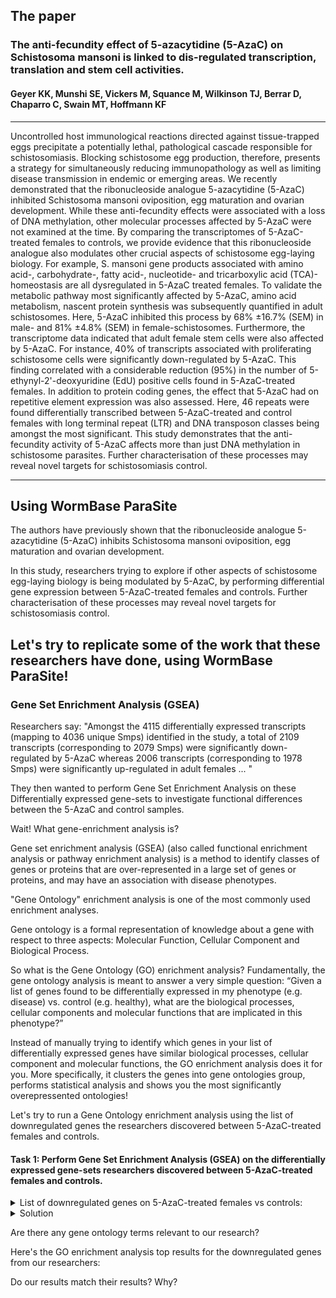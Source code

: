 ## The paper
### The anti-fecundity effect of 5-azacytidine (5-AzaC) on Schistosoma mansoni is linked to dis-regulated transcription, translation and stem cell activities.
#### Geyer KK, Munshi SE, Vickers M, Squance M, Wilkinson TJ, Berrar D, Chaparro C, Swain MT, Hoffmann KF
---
Uncontrolled host immunological reactions directed against tissue-trapped eggs precipitate a potentially lethal, pathological cascade responsible for schistosomiasis. Blocking schistosome egg production, therefore, presents a strategy for simultaneously reducing immunopathology as well as limiting disease transmission in endemic or emerging areas. We recently demonstrated that the ribonucleoside analogue 5-azacytidine (5-AzaC) inhibited Schistosoma mansoni oviposition, egg maturation and ovarian development. While these anti-fecundity effects were associated with a loss of DNA methylation, other molecular processes affected by 5-AzaC were not examined at the time. By comparing the transcriptomes of 5-AzaC-treated females to controls, we provide evidence that this ribonucleoside analogue also modulates other crucial aspects of schistosome egg-laying biology. For example, S. mansoni gene products associated with amino acid-, carbohydrate-, fatty acid-, nucleotide- and tricarboxylic acid (TCA)- homeostasis are all dysregulated in 5-AzaC treated females. To validate the metabolic pathway most significantly affected by 5-AzaC, amino acid metabolism, nascent protein synthesis was subsequently quantified in adult schistosomes. Here, 5-AzaC inhibited this process by 68% ±16.7% (SEM) in male- and 81% ±4.8% (SEM) in female-schistosomes. Furthermore, the transcriptome data indicated that adult female stem cells were also affected by 5-AzaC. For instance, 40% of transcripts associated with proliferating schistosome cells were significantly down-regulated by 5-AzaC. This finding correlated with a considerable reduction (95%) in the number of 5-ethynyl-2'-deoxyuridine (EdU) positive cells found in 5-AzaC-treated females. In addition to protein coding genes, the effect that 5-AzaC had on repetitive element expression was also assessed. Here, 46 repeats were found differentially transcribed between 5-AzaC-treated and control females with long terminal repeat (LTR) and DNA transposon classes being amongst the most significant. This study demonstrates that the anti-fecundity activity of 5-AzaC affects more than just DNA methylation in schistosome parasites. Further characterisation of these processes may reveal novel targets for schistosomiasis control.

---

## Using WormBase ParaSite

The authors have previously shown that the ribonucleoside analogue 5-azacytidine (5-AzaC) inhibits Schistosoma mansoni oviposition, egg maturation and ovarian development.

In this study, researchers trying to explore if other aspects of schistosome egg-laying biology is being modulated by 5-AzaC, by performing differential gene expression between 5-AzaC-treated females and controls. Further characterisation of these processes may reveal novel targets for schistosomiasis control.

Let's try to replicate some of the work that these researchers have done, using WormBase ParaSite!
---

### Gene Set Enrichment Analysis (GSEA)

Researchers say: "Amongst the 4115 differentially expressed transcripts (mapping to 4036 unique Smps) identified in the study, a total of 2109 transcripts (corresponding to 2079 Smps) were significantly down-regulated by 5-AzaC whereas 2006 transcripts (corresponding to 1978 Smps) were significantly up-regulated in adult females ... "

They then wanted to perform Gene Set Enrichment Analysis on these Differentially expressed gene-sets to investigate functional differences between the 5-AzaC and control samples.

Wait! What gene-enrichment analysis is?

Gene set enrichment analysis (GSEA) (also called functional enrichment analysis or pathway enrichment analysis) is a method to identify classes of genes or proteins that are over-represented in a large set of genes or proteins, and may have an association with disease phenotypes.

"Gene Ontology" enrichment analysis is one of the most commonly used enrichment analyses.

Gene ontology is a formal representation of knowledge about a gene with respect to three aspects:
Molecular Function, Cellular Component and Biological Process.

So what is the Gene Ontology (GO) enrichment analysis? Fundamentally, the gene ontology analysis is meant to answer a very simple question: “Given a list of genes found to be differentially expressed in my phenotype (e.g. disease) vs. control (e.g. healthy), what are the biological processes, cellular components and molecular functions that are implicated in this phenotype?”

Instead of manually trying to identify which genes in your list of differentially expressed genes have similar biological processes, cellular component and molecular functions, the GO enrichment analysis does it for you. More specifically, it clusters the genes into gene ontologies group, performs statistical analysis and shows you the most significantly overepressented ontologies!

Let's try to run a Gene Ontology enrichment analysis using the list of downregulated genes the researchers discovered between 5-AzaC-treated females and controls.

#### Task 1: Perform Gene Set Enrichment Analysis (GSEA) on the differentially expressed gene-sets researchers discovered between 5-AzaC-treated females and controls.

<details closed>
<summary>List of downregulated genes on 5-AzaC-treated females vs controls:</summary>
Smp_131770<br>
Smp_042150<br>
Smp_180620<br>
Smp_086530<br>
Smp_075800<br>
Smp_179170<br>
Smp_142800<br>
Smp_139240<br>
Smp_070240<br>
Smp_202610<br>
Smp_095520<br>
Smp_067060<br>
Smp_074450<br>
Smp_054300<br>
Smp_149170<br>
Smp_123880<br>
Smp_123540<br>
Smp_105410<br>
Smp_139160<br>
Smp_197370<br>
Smp_201060<br>
Smp_043270<br>
Smp_043250<br>
Smp_137700<br>
Smp_194910<br>
Smp_103610<br>
Smp_123830<br>
Smp_194980<br>
Smp_085180<br>
Smp_035290<br>
Smp_128940<br>
Smp_195180<br>
Smp_200800<br>
Smp_141500<br>
Smp_196840<br>
Smp_195190<br>
Smp_123270<br>
Smp_169200<br>
Smp_158750<br>
Smp_119050<br>
Smp_152580<br>
Smp_170630<br>
Smp_130250<br>
Smp_211020<br>
Smp_010550<br>
Smp_016490<br>
Smp_137720<br>
Smp_155570<br>
Smp_143270<br>
Smp_024180<br>
Smp_042720<br>
Smp_137150<br>
Smp_151220<br>
Smp_132480<br>
Smp_164550<br>
Smp_203440<br>
Smp_040680<br>
Smp_166020<br>
Smp_134620<br>
Smp_154180<br>
Smp_152630<br>
Smp_134130<br>
Smp_146760<br>
Smp_043390<br>
Smp_144910<br>
Smp_136620<br>
Smp_028870<br>
Smp_126420<br>
Smp_194280<br>
Smp_136730<br>
Smp_194050<br>
Smp_161930<br>
Smp_201600<br>
Smp_194860<br>
Smp_117560<br>
Smp_194830<br>
Smp_004710<br>
Smp_176930<br>
Smp_161220<br>
Smp_085010<br>
Smp_059530<br>
Smp_166530<br>
Smp_056460<br>
Smp_002600<br>
Smp_124750<br>
Smp_077610<br>
Smp_203190<br>
Smp_074460<br>
Smp_085840<br>
Smp_127240<br>
Smp_197400<br>
Smp_139970<br>
Smp_011680<br>
Smp_031190<br>
Smp_124050<br>
Smp_135070<br>
Smp_042120<br>
Smp_204390<br>
Smp_171190<br>
Smp_175820<br>
Smp_174810<br>
Smp_165480<br>
Smp_051400<br>
Smp_174510<br>
Smp_024180<br>
Smp_154970<br>
Smp_055780<br>
Smp_001100<br>
Smp_128460<br>
Smp_138360<br>
Smp_202260<br>
Smp_128860<br>
Smp_177100<br>
Smp_126120<br>
Smp_019350<br>
Smp_008610<br>
Smp_156230<br>
Smp_188580<br>
Smp_076400<br>
Smp_146050<br>
Smp_204260<br>
Smp_105450<br>
Smp_070100<br>
Smp_152990<br>
Smp_154670<br>
Smp_123780<br>
Smp_164590<br>
Smp_081920<br>
Smp_022450<br>
Smp_016600<br>
Smp_172520<br>
Smp_163170<br>
Smp_205270<br>
Smp_194970<br>
Smp_054160<br>
Smp_201700<br>
Smp_160830<br>
Smp_014570<br>
Smp_043650<br>
Smp_204050<br>
Smp_172180<br>
Smp_052230<br>
Smp_205300<br>
Smp_122870<br>
Smp_192780<br>
Smp_167830<br>
Smp_161240<br>
Smp_104270<br>
Smp_159920<br>
Smp_212780<br>
Smp_004420<br>
Smp_174530<br>
Smp_203030<br>
Smp_160880<br>
Smp_125250<br>
Smp_181070<br>
Smp_043290<br>
Smp_176120<br>
Smp_161920<br>
Smp_126540<br>
Smp_155580<br>
Smp_204040<br>
Smp_187140<br>
Smp_121660<br>
Smp_023290<br>
Smp_025380<br>
Smp_153070<br>
Smp_163630<br>
Smp_142490<br>
Smp_013950<br>
Smp_134210<br>
Smp_155080<br>
Smp_068180<br>
Smp_011990<br>
Smp_175390<br>
Smp_142980<br>
Smp_154190<br>
Smp_136760<br>
Smp_137140<br>
Smp_131830<br>
Smp_146480<br>
Smp_089730<br>
Smp_187070<br>
Smp_123010<br>
Smp_097490<br>
Smp_153550<br>
Smp_202970<br>
Smp_015100<br>
Smp_170280<br>
Smp_012380<br>
Smp_204050<br>
Smp_096480<br>
Smp_130100<br>
Smp_194090<br>
Smp_153930<br>
Smp_127170<br>
Smp_123790<br>
Smp_162500<br>
Smp_086470<br>
Smp_200240<br>
Smp_106010<br>
Smp_094500<br>
Smp_141680<br>
Smp_013040<br>
Smp_140610<br>
Smp_198900<br>
Smp_204880<br>
Smp_105370<br>
Smp_005720<br>
Smp_203160<br>
Smp_146430<br>
Smp_099770<br>
Smp_124370<br>
Smp_131840<br>
Smp_151210<br>
Smp_169260<br>
Smp_028840<br>
Smp_053900<br>
Smp_123080<br>
Smp_167910<br>
Smp_200110<br>
Smp_129480<br>
Smp_153360<br>
Smp_202130<br>
Smp_074430<br>
Smp_036470<br>
Smp_105420<br>
Smp_212710<br>
Smp_194300<br>
Smp_127370<br>
Smp_123820<br>
Smp_129090<br>
Smp_078690<br>
Smp_147680<br>
Smp_126220<br>
Smp_125200<br>
Smp_147670<br>
Smp_028490<br>
Smp_146180<br>
Smp_062560<br>
Smp_052880<br>
Smp_035040<br>
Smp_129230<br>
Smp_145020<br>
Smp_172590<br>
Smp_176020<br>
Smp_005960<br>
Smp_142970<br>
Smp_203130<br>
Smp_212450<br>
Smp_075390<br>
Smp_154600<br>
Smp_083800<br>
Smp_026230<br>
Smp_156960<br>
Smp_132740<br>
Smp_121930<br>
Smp_163710<br>
Smp_141030<br>
Smp_132670<br>
Smp_019310<br>
Smp_158240<br>
Smp_118560<br>
Smp_214180<br>
Smp_011830<br>
Smp_063680<br>
Smp_009760<br>
Smp_071610<br>
Smp_135390<br>
Smp_134980<br>
Smp_047460<br>
Smp_086480<br>
Smp_122630<br>
Smp_127880<br>
Smp_046800<br>
Smp_040510<br>
Smp_050390<br>
Smp_127200<br>
Smp_031300<br>
Smp_126120<br>
Smp_169220<br>
Smp_143800<br>
Smp_055260<br>
Smp_000820<br>
Smp_156930<br>
Smp_180650<br>
Smp_164320<br>
Smp_156770<br>
Smp_081430<br>
Smp_200450<br>
Smp_137750<br>
Smp_124020<br>
Smp_208030<br>
Smp_131890<br>
Smp_168730<br>
Smp_024650<br>
Smp_154410<br>
Smp_097740<br>
Smp_198890<br>
Smp_006730<br>
Smp_077720<br>
Smp_068280<br>
Smp_203580<br>
Smp_124000<br>
Smp_167270<br>
Smp_196920<br>
Smp_068500<br>
Smp_084270<br>
Smp_152910<br>
Smp_028670<br>
Smp_057860<br>
Smp_149560<br>
Smp_141610<br>
Smp_152590<br>
Smp_146460<br>
Smp_171780<br>
Smp_157690<br>
Smp_142160<br>
Smp_154360<br>
Smp_166610<br>
Smp_116760<br>
Smp_163160<br>
Smp_156590<br>
Smp_000170<br>
Smp_125020<br>
Smp_121950<br>
Smp_057410<br>
Smp_169890<br>
Smp_024810<br>
Smp_168980<br>
Smp_050220<br>
Smp_152410<br>
Smp_030260<br>
Smp_050520<br>
Smp_000500<br>
Smp_077880<br>
Smp_182780<br>
Smp_162480<br>
Smp_018250<br>
Smp_151590<br>
Smp_168990<br>
Smp_002150<br>
Smp_121920<br>
Smp_156790<br>
Smp_197750<br>
Smp_068840<br>
Smp_152490<br>
Smp_020070<br>
Smp_134040<br>
Smp_012000<br>
Smp_200410<br>
Smp_200190<br>
Smp_102400<br>
Smp_163550<br>
Smp_164170<br>
Smp_082370<br>
Smp_149550<br>
Smp_011180<br>
Smp_198400<br>
Smp_012930<br>
Smp_143300<br>
Smp_085540<br>
Smp_105020<br>
Smp_072250<br>
Smp_145110<br>
Smp_038960<br>
Smp_135290<br>
Smp_131370<br>
Smp_161210<br>
Smp_041540<br>
Smp_096420<br>
Smp_146750<br>
Smp_146720<br>
Smp_147060<br>
Smp_083940<br>
Smp_134550<br>
Smp_038950<br>
Smp_194960<br>
Smp_098710<br>
Smp_143810<br>
Smp_019030<br>
Smp_089220<br>
Smp_211270<br>
Smp_213900<br>
Smp_005740<br>
Smp_153100<br>
Smp_201250<br>
Smp_083770<br>
Smp_022400<br>
Smp_196830<br>
Smp_187010<br>
Smp_129490<br>
Smp_129900<br>
Smp_044060<br>
Smp_105220<br>
Smp_162740<br>
Smp_025860<br>
Smp_153700<br>
Smp_200460<br>
Smp_003440<br>
Smp_056560<br>
Smp_062070<br>
Smp_140140<br>
Smp_141910<br>
Smp_133580<br>
Smp_013040<br>
Smp_174700<br>
Smp_083580<br>
Smp_169930<br>
Smp_101970<br>
Smp_058470<br>
Smp_149400<br>
Smp_211310<br>
Smp_148040<br>
Smp_176710<br>
Smp_154390<br>
Smp_194710<br>
Smp_200060<br>
Smp_123780<br>
Smp_149860<br>
Smp_128370<br>
Smp_077860<br>
Smp_132390<br>
Smp_073270<br>
Smp_170150<br>
Smp_175980<br>
Smp_187410<br>
Smp_161340<br>
Smp_194720<br>
Smp_152050<br>
Smp_149590<br>
Smp_003230<br>
Smp_043420<br>
Smp_035260<br>
Smp_000260<br>
Smp_203800<br>
Smp_204920<br>
Smp_131470<br>
Smp_205410<br>
Smp_032970<br>
Smp_036010<br>
Smp_180600<br>
Smp_204150<br>
Smp_144860<br>
Smp_193610<br>
Smp_144310<br>
Smp_152150<br>
Smp_044010<br>
Smp_203380<br>
Smp_148080<br>
Smp_179320<br>
Smp_167340<br>
Smp_170550<br>
Smp_153480<br>
Smp_172500<br>
Smp_073280<br>
Smp_084010<br>
Smp_074710<br>
Smp_007960<br>
Smp_080360<br>
Smp_164400<br>
Smp_151850<br>
Smp_035270<br>
Smp_123730<br>
Smp_140170<br>
Smp_163380<br>
Smp_139620<br>
Smp_153110<br>
Smp_167610<br>
Smp_044750<br>
Smp_157380<br>
Smp_111980<br>
Smp_198930<br>
Smp_132710<br>
Smp_068530<br>
Smp_200310<br>
Smp_138260<br>
Smp_139700<br>
Smp_078720<br>
Smp_045200<br>
Smp_206140<br>
Smp_173290<br>
Smp_181530<br>
Smp_198050<br>
Smp_089320<br>
Smp_174920<br>
Smp_185360<br>
Smp_162830<br>
Smp_154730<br>
Smp_180240<br>
Smp_199290<br>
Smp_042550<br>
Smp_202450<br>
Smp_136550<br>
Smp_131050<br>
Smp_128110<br>
Smp_195060<br>
Smp_133600<br>
Smp_059170<br>
Smp_018690<br>
Smp_007690<br>
Smp_086330<br>
Smp_076370<br>
Smp_092020<br>
Smp_192110<br>
Smp_132840<br>
Smp_019210<br>
Smp_124240<br>
Smp_108640<br>
Smp_170430<br>
Smp_070380<br>
Smp_187190<br>
Smp_072330<br>
Smp_124290<br>
Smp_164630<br>
Smp_043030<br>
Smp_017610<br>
Smp_154760<br>
Smp_074150<br>
Smp_125220<br>
Smp_153600<br>
Smp_075500<br>
Smp_136830<br>
Smp_150220<br>
Smp_133210<br>
Smp_155540<br>
Smp_201030<br>
Smp_023570<br>
Smp_130950<br>
Smp_205860<br>
Smp_019610<br>
Smp_005350<br>
Smp_074900<br>
Smp_086190<br>
Smp_104970<br>
Smp_000190<br>
Smp_015020<br>
Smp_091820<br>
Smp_163700<br>
Smp_158110<br>
Smp_062760<br>
Smp_055740<br>
Smp_009780<br>
Smp_152680<br>
Smp_205600<br>
Smp_123860<br>
Smp_136110<br>
Smp_162320<br>
Smp_201230<br>
Smp_124210<br>
Smp_073340<br>
Smp_000320<br>
Smp_038970<br>
Smp_049850<br>
Smp_162110<br>
Smp_077850<br>
Smp_181160<br>
Smp_102210<br>
Smp_204360<br>
Smp_021190<br>
Smp_205340<br>
Smp_145130<br>
Smp_147320<br>
Smp_166350<br>
Smp_074430<br>
Smp_139770<br>
Smp_090080<br>
Smp_198060<br>
Smp_128580<br>
Smp_158520<br>
Smp_155840<br>
Smp_169150<br>
Smp_124210<br>
Smp_098550<br>
Smp_172980<br>
Smp_020840<br>
Smp_170380<br>
Smp_151500<br>
Smp_144790<br>
Smp_155410<br>
Smp_136710<br>
Smp_005880<br>
Smp_135820<br>
Smp_136020<br>
Smp_057210<br>
Smp_174630<br>
Smp_038030<br>
Smp_173630<br>
Smp_111340<br>
Smp_159490<br>
Smp_175020<br>
Smp_206200<br>
Smp_134390<br>
Smp_079240<br>
Smp_131600<br>
Smp_158150<br>
Smp_201840<br>
Smp_065610<br>
Smp_143680<br>
Smp_057950<br>
Smp_140460<br>
Smp_155050<br>
Smp_154680<br>
Smp_089200<br>
Smp_206290<br>
Smp_194490<br>
Smp_123200<br>
Smp_143830<br>
Smp_024290<br>
Smp_160300<br>
Smp_165750<br>
Smp_168140<br>
Smp_017730<br>
Smp_201210<br>
Smp_043260<br>
Smp_150060<br>
Smp_197860<br>
Smp_082580<br>
Smp_020340<br>
Smp_123110<br>
Smp_198560<br>
Smp_091770<br>
Smp_164380<br>
Smp_063330<br>
Smp_075350<br>
Smp_019420<br>
Smp_025830<br>
Smp_205690<br>
Smp_093580<br>
Smp_020540<br>
Smp_205720<br>
Smp_138470<br>
Smp_152150<br>
Smp_114660<br>
Smp_150350<br>
Smp_144260<br>
Smp_035250<br>
Smp_210440<br>
Smp_165940<br>
Smp_056970<br>
Smp_008320<br>
Smp_083240<br>
Smp_151120<br>
Smp_136480<br>
Smp_056290<br>
Smp_026810<br>
Smp_201030<br>
Smp_137940<br>
Smp_165260<br>
Smp_128060<br>
Smp_017420<br>
Smp_149170<br>
Smp_124740<br>
Smp_179600<br>
Smp_068510<br>
Smp_204800<br>
Smp_071050<br>
Smp_137550<br>
Smp_212790<br>
Smp_140130<br>
Smp_144510<br>
Smp_180810<br>
Smp_022070<br>
Smp_072500<br>
Smp_172530<br>
Smp_070020<br>
Smp_139290<br>
Smp_157670<br>
Smp_169460<br>
Smp_154140<br>
Smp_095360<br>
Smp_213910<br>
Smp_135040<br>
Smp_137610<br>
Smp_145540<br>
Smp_056700<br>
Smp_000755<br>
Smp_145210<br>
Smp_153990<br>
Smp_003280<br>
Smp_066820<br>
Smp_083430<br>
Smp_006860<br>
Smp_018880<br>
Smp_087760<br>
Smp_068700<br>
Smp_194610<br>
Smp_088920<br>
Smp_170820<br>
Smp_131980<br>
Smp_157760<br>
Smp_058380<br>
Smp_199540<br>
Smp_125210<br>
Smp_051290<br>
Smp_064460<br>
Smp_121070<br>
Smp_039130<br>
Smp_194780<br>
Smp_161630<br>
Smp_054170<br>
Smp_045220<br>
Smp_035210<br>
Smp_210100<br>
Smp_214210<br>
Smp_093780<br>
Smp_166860<br>
Smp_205770<br>
Smp_000660<br>
Smp_033620<br>
Smp_159600<br>
Smp_070540<br>
Smp_085290<br>
Smp_032640<br>
Smp_012440<br>
Smp_002840<br>
Smp_146600<br>
Smp_042140<br>
Smp_096790<br>
Smp_030370<br>
Smp_171820<br>
Smp_024870<br>
Smp_134180<br>
Smp_155890<br>
Smp_147890<br>
Smp_156910<br>
Smp_007000<br>
Smp_137450<br>
Smp_132630<br>
Smp_065210<br>
Smp_146250<br>
Smp_166490<br>
Smp_102430<br>
Smp_016780<br>
Smp_079800<br>
Smp_049270<br>
Smp_013930<br>
Smp_129380<br>
Smp_122630<br>
Smp_141450<br>
Smp_122860<br>
Smp_017880<br>
Smp_018670<br>
Smp_020770<br>
Smp_128760<br>
Smp_156150<br>
Smp_043220<br>
Smp_169000<br>
Smp_170020<br>
Smp_025370<br>
Smp_049520<br>
Smp_024110<br>
Smp_142050<br>
Smp_042020<br>
Smp_096290<br>
Smp_031770<br>
Smp_004690<br>
Smp_151960<br>
Smp_015670<br>
Smp_083730<br>
Smp_073400<br>
Smp_006040<br>
Smp_131470<br>
Smp_204010<br>
Smp_132080<br>
Smp_031530<br>
Smp_155610<br>
Smp_075430<br>
Smp_032520<br>
Smp_204780<br>
Smp_146970<br>
Smp_199160<br>
Smp_125130<br>
Smp_078230<br>
Smp_154000<br>
Smp_141420<br>
Smp_048420<br>
Smp_058080<br>
Smp_214190<br>
Smp_041550<br>
Smp_011560<br>
Smp_166910<br>
Smp_136920<br>
Smp_204300<br>
Smp_093620<br>
Smp_089000<br>
Smp_029670<br>
Smp_018870<br>
Smp_155900<br>
Smp_129220<br>
Smp_009230<br>
Smp_074000<br>
Smp_148470<br>
Smp_214060<br>
Smp_008360<br>
Smp_090220<br>
Smp_123720<br>
Smp_145910<br>
Smp_055630<br>
Smp_204070<br>
Smp_094950<br>
Smp_127280<br>
Smp_053760<br>
Smp_010820<br>
Smp_063520<br>
Smp_125800<br>
Smp_131080<br>
Smp_047400<br>
Smp_124520<br>
Smp_131460<br>
Smp_167460<br>
Smp_193010<br>
Smp_031430<br>
Smp_023010<br>
Smp_086860<br>
Smp_082420<br>
Smp_042160<br>
Smp_205630<br>
Smp_146730<br>
Smp_013440<br>
Smp_200150<br>
Smp_167160<br>
Smp_007760<br>
Smp_176260<br>
Smp_047100<br>
Smp_156820<br>
Smp_140850<br>
Smp_138150<br>
Smp_176050<br>
Smp_125350<br>
Smp_142900<br>
Smp_143770<br>
Smp_023840<br>
Smp_149390<br>
Smp_077980<br>
Smp_163720<br>
Smp_204400<br>
Smp_017860<br>
Smp_094710<br>
Smp_146010<br>
Smp_088090<br>
Smp_062420<br>
Smp_172960<br>
Smp_152940<br>
Smp_122500<br>
Smp_131410<br>
Smp_131490<br>
Smp_151780<br>
Smp_131690<br>
Smp_090520<br>
Smp_119170<br>
Smp_117920<br>
Smp_147510<br>
Smp_167490<br>
Smp_080730<br>
Smp_070030<br>
Smp_016240<br>
Smp_120700<br>
Smp_001280<br>
Smp_197830<br>
Smp_021920<br>
Smp_161790<br>
Smp_173610<br>
Smp_172250<br>
Smp_185420<br>
Smp_091750<br>
Smp_197020<br>
Smp_000850<br>
Smp_179710<br>
Smp_098850<br>
Smp_179810<br>
Smp_129350<br>
Smp_033370<br>
Smp_194770<br>
Smp_133840<br>
Smp_015980<br>
Smp_147470<br>
Smp_042340<br>
Smp_019820<br>
Smp_213440<br>
Smp_053300<br>
Smp_034410<br>
Smp_139400<br>
Smp_128220<br>
Smp_148390<br>
Smp_052470<br>
Smp_153390<br>
Smp_098610<br>
Smp_074560<br>
Smp_138080<br>
Smp_045300<br>
Smp_045550<br>
Smp_006840<br>
Smp_117170<br>
Smp_151230<br>
Smp_085110<br>
Smp_030000<br>
Smp_209040<br>
Smp_187770<br>
Smp_077920<br>
Smp_210500<br>
Smp_136310<br>
Smp_107700<br>
Smp_204050<br>
Smp_054010<br>
Smp_048030<br>
Smp_036950<br>
Smp_152020<br>
Smp_130070<br>
Smp_022890<br>
Smp_147050<br>
Smp_001000<br>
Smp_146840<br>
Smp_205760<br>
Smp_154080<br>
Smp_184370<br>
Smp_143340<br>
Smp_124040<br>
Smp_048240<br>
Smp_005500<br>
Smp_046280<br>
Smp_089570<br>
Smp_144050<br>
Smp_128480<br>
Smp_089670<br>
Smp_015730<br>
Smp_203830<br>
Smp_143710<br>
Smp_079770<br>
Smp_123290<br>
Smp_095010<br>
Smp_160360<br>
Smp_199210<br>
Smp_063930<br>
Smp_131220<br>
Smp_090790<br>
Smp_124070<br>
Smp_149320<br>
Smp_072080<br>
Smp_164480<br>
Smp_088950<br>
Smp_144770<br>
Smp_052990<br>
Smp_190390<br>
Smp_106390<br>
Smp_160740<br>
Smp_149780<br>
Smp_144590<br>
Smp_046630<br>
Smp_027430<br>
Smp_089270<br>
Smp_047020<br>
Smp_134140<br>
Smp_127670<br>
Smp_167730<br>
Smp_166690<br>
Smp_156540<br>
Smp_112930<br>
Smp_004080<br>
Smp_201150<br>
Smp_096760<br>
Smp_078590<br>
Smp_060660<br>
Smp_156320<br>
Smp_167310<br>
Smp_155320<br>
Smp_159400<br>
Smp_164950<br>
Smp_144110<br>
Smp_193350<br>
Smp_201730<br>
Smp_007450<br>
Smp_201130<br>
Smp_046810<br>
Smp_087550<br>
Smp_180320<br>
Smp_108390<br>
Smp_143730<br>
Smp_124020<br>
Smp_213580<br>
Smp_160550<br>
Smp_180280<br>
Smp_043150<br>
Smp_200510<br>
Smp_092460<br>
Smp_143460<br>
Smp_169420<br>
Smp_011270<br>
Smp_181700<br>
Smp_004190<br>
Smp_211180<br>
Smp_146280<br>
Smp_059980<br>
Smp_110040<br>
Smp_165440<br>
Smp_032490<br>
Smp_085410<br>
Smp_072660<br>
Smp_046290<br>
Smp_040190<br>
Smp_179460<br>
Smp_159090<br>
Smp_033040<br>
Smp_202690<br>
Smp_129270<br>
Smp_075360<br>
Smp_032500<br>
Smp_155930<br>
Smp_174540<br>
Smp_144130<br>
Smp_150880<br>
Smp_126290<br>
Smp_153960<br>
Smp_146260<br>
Smp_132070<br>
Smp_043120<br>
Smp_121190<br>
Smp_012560<br>
Smp_164140<br>
Smp_148100<br>
Smp_069130<br>
Smp_091460<br>
Smp_145720<br>
Smp_009600<br>
Smp_077180<br>
Smp_079230<br>
Smp_163240<br>
Smp_200090<br>
Smp_039620<br>
Smp_176410<br>
Smp_170340<br>
Smp_155120<br>
Smp_069400<br>
Smp_145460<br>
Smp_096390<br>
Smp_180200<br>
Smp_072340<br>
Smp_054840<br>
Smp_152090<br>
Smp_004820<br>
Smp_203780<br>
Smp_154560<br>
Smp_102190<br>
Smp_147500<br>
Smp_139030<br>
Smp_047620<br>
Smp_162510<br>
Smp_189290<br>
Smp_130580<br>
Smp_145490<br>
Smp_002930<br>
Smp_046600<br>
Smp_044580<br>
Smp_157070<br>
Smp_180950<br>
Smp_137710<br>
Smp_159760<br>
Smp_041970<br>
Smp_088270<br>
Smp_124390<br>
Smp_148810<br>
Smp_175070<br>
Smp_145140<br>
Smp_006720<br>
Smp_079560<br>
Smp_083220<br>
Smp_045010<br>
Smp_137190<br>
Smp_129390<br>
Smp_158510<br>
Smp_145920<br>
Smp_059250<br>
Smp_075400<br>
Smp_149120<br>
Smp_165800<br>
Smp_019060<br>
Smp_170560<br>
Smp_059570<br>
Smp_134490<br>
Smp_003610<br>
Smp_192570<br>
Smp_163930<br>
Smp_074140<br>
Smp_146160<br>
Smp_094140<br>
Smp_146790<br>
Smp_054070<br>
Smp_170640<br>
Smp_136200<br>
Smp_210110<br>
Smp_199740<br>
Smp_180890<br>
Smp_144220<br>
Smp_132040<br>
Smp_212570<br>
Smp_150460<br>
Smp_141490<br>
Smp_151060<br>
Smp_212380<br>
Smp_168140<br>
Smp_198850<br>
Smp_033200<br>
Smp_198960<br>
Smp_197450<br>
Smp_030300<br>
Smp_018290<br>
Smp_105360<br>
Smp_171090<br>
Smp_085990<br>
Smp_168550<br>
Smp_085150<br>
Smp_113200<br>
Smp_041460<br>
Smp_213420<br>
Smp_034420<br>
Smp_064150<br>
Smp_004780<br>
Smp_131020<br>
Smp_164760<br>
Smp_199120<br>
Smp_066900<br>
Smp_136590<br>
Smp_135280<br>
Smp_137990<br>
Smp_004550<br>
Smp_172340<br>
Smp_072190<br>
Smp_158640<br>
Smp_176000<br>
Smp_024140<br>
Smp_159230<br>
Smp_174260<br>
Smp_143980<br>
Smp_055440<br>
Smp_144450<br>
Smp_155240<br>
Smp_145040<br>
Smp_083380<br>
Smp_173030<br>
Smp_123670<br>
Smp_081190<br>
Smp_094880<br>
Smp_022340<br>
Smp_064380<br>
Smp_023830<br>
Smp_152710<br>
Smp_144430<br>
Smp_081700<br>
Smp_126990<br>
Smp_101100<br>
Smp_190970<br>
Smp_103810<br>
Smp_134440<br>
Smp_127030<br>
Smp_158320<br>
Smp_021590<br>
Smp_053800<br>
Smp_048830<br>
Smp_118100<br>
Smp_130750<br>
Smp_141700<br>
Smp_141510<br>
Smp_133740<br>
Smp_074390<br>
Smp_144960<br>
Smp_166390<br>
Smp_153780<br>
Smp_120390<br>
Smp_007550<br>
Smp_068680<br>
Smp_163950<br>
Smp_132280<br>
Smp_128810<br>
Smp_176820<br>
Smp_151790<br>
Smp_185180<br>
Smp_030220<br>
Smp_007270<br>
Smp_166560<br>
Smp_078750<br>
Smp_072740<br>
Smp_136560<br>
Smp_173770<br>
Smp_103930<br>
Smp_044970<br>
Smp_044000<br>
Smp_169180<br>
Smp_129820<br>
Smp_153520<br>
Smp_155850<br>
Smp_159050<br>
Smp_034850<br>
Smp_176130<br>
Smp_143410<br>
Smp_154160<br>
Smp_194360<br>
Smp_051930<br>
Smp_143490<br>
Smp_075420<br>
Smp_089460<br>
Smp_074080<br>
Smp_007960<br>
Smp_070780<br>
Smp_012780<br>
Smp_032950<br>
Smp_156610<br>
Smp_180190<br>
Smp_133550<br>
Smp_082810<br>
Smp_175840<br>
Smp_109090<br>
Smp_042400<br>
Smp_196020<br>
Smp_210320<br>
Smp_150740<br>
Smp_143840<br>
Smp_164440<br>
Smp_158960<br>
Smp_018760<br>
Smp_012560<br>
Smp_123490<br>
Smp_008660<br>
Smp_067500<br>
Smp_174910<br>
Smp_139230<br>
Smp_181270<br>
Smp_156530<br>
Smp_099800<br>
Smp_054800<br>
Smp_169870<br>
Smp_169970<br>
Smp_135210<br>
Smp_172610<br>
Smp_026030<br>
Smp_151560<br>
Smp_135380<br>
Smp_203290<br>
Smp_121390<br>
Smp_162620<br>
Smp_145090<br>
Smp_126320<br>
Smp_051920<br>
Smp_006760<br>
Smp_076580<br>
Smp_001430<br>
Smp_023860<br>
Smp_082710<br>
Smp_203810<br>
Smp_173150<br>
Smp_184780<br>
Smp_141980<br>
Smp_165170<br>
Smp_133490<br>
Smp_037230<br>
Smp_058190<br>
Smp_167450<br>
Smp_123280<br>
Smp_174240<br>
Smp_129960<br>
Smp_127500<br>
Smp_132930<br>
Smp_197530<br>
Smp_166770<br>
Smp_036400<br>
Smp_146810<br>
Smp_004440<br>
Smp_082300<br>
Smp_162340<br>
Smp_009310<br>
Smp_156410<br>
Smp_079050<br>
Smp_120320<br>
Smp_018150<br>
Smp_139200<br>
Smp_183710<br>
Smp_169700<br>
Smp_006060<br>
Smp_016630<br>
Smp_072800<br>
Smp_167190<br>
Smp_202650<br>
Smp_153730<br>
Smp_159570<br>
Smp_140800<br>
Smp_082030<br>
Smp_151420<br>
Smp_149040<br>
Smp_059350<br>
Smp_185800<br>
Smp_177790<br>
Smp_075470<br>
Smp_176310<br>
Smp_151310<br>
Smp_176200<br>
Smp_160590<br>
Smp_158360<br>
Smp_104110<br>
Smp_065150<br>
Smp_141010<br>
Smp_125240<br>
Smp_028620<br>
Smp_027920<br>
Smp_013860<br>
Smp_139730<br>
Smp_045040<br>
Smp_175330<br>
Smp_056390<br>
Smp_134590<br>
Smp_131810<br>
Smp_055200<br>
Smp_033670<br>
Smp_084910<br>
Smp_146910<br>
Smp_131790<br>
Smp_000270<br>
Smp_041430<br>
Smp_174340<br>
Smp_181060<br>
Smp_013970<br>
Smp_205060<br>
Smp_155990<br>
Smp_166150<br>
Smp_093210<br>
Smp_147410<br>
Smp_008070<br>
Smp_043670<br>
Smp_042910<br>
Smp_137410<br>
Smp_169560<br>
Smp_158600<br>
Smp_174410<br>
Smp_051360<br>
Smp_100540<br>
Smp_167500<br>
Smp_149460<br>
Smp_136800<br>
Smp_038100<br>
Smp_134430<br>
Smp_032260<br>
Smp_047060<br>
Smp_064330<br>
Smp_174130<br>
Smp_175750<br>
Smp_152800<br>
Smp_179610<br>
Smp_048430<br>
Smp_126470<br>
Smp_053230<br>
Smp_153660<br>
Smp_070600<br>
Smp_013630<br>
Smp_156850<br>
Smp_049550<br>
Smp_036020<br>
Smp_084600<br>
Smp_157240<br>
Smp_159420<br>
Smp_164960<br>
Smp_070190<br>
Smp_102820<br>
Smp_022460<br>
Smp_056360<br>
Smp_019010<br>
Smp_149740<br>
Smp_030440<br>
Smp_144970<br>
Smp_034660<br>
Smp_001950<br>
Smp_095620<br>
Smp_092750<br>
Smp_050760<br>
Smp_090010<br>
Smp_007960<br>
Smp_198820<br>
Smp_161680<br>
Smp_086910<br>
Smp_090120<br>
Smp_132450<br>
Smp_140680<br>
Smp_163130<br>
Smp_036660<br>
Smp_049150<br>
Smp_005010<br>
Smp_128000<br>
Smp_180630<br>
Smp_147000<br>
Smp_208060<br>
Smp_059790<br>
Smp_140290<br>
Smp_119980<br>
Smp_041980<br>
Smp_092490<br>
Smp_094250<br>
Smp_096020<br>
Smp_057530<br>
Smp_002740<br>
Smp_047370<br>
Smp_181460<br>
Smp_079480<br>
Smp_146970<br>
Smp_159450<br>
Smp_079700<br>
Smp_199390<br>
Smp_130480<br>
Smp_123650<br>
Smp_044260<br>
Smp_125510<br>
Smp_165220<br>
Smp_054770<br>
Smp_124420<br>
Smp_036940<br>
Smp_058990<br>
Smp_172740<br>
Smp_049250<br>
Smp_167590<br>
Smp_140430<br>
Smp_097620<br>
Smp_071000<br>
Smp_038330<br>
Smp_027480<br>
Smp_108600<br>
Smp_202800<br>
Smp_210370<br>
Smp_050590<br>
Smp_160890<br>
Smp_130260<br>
Smp_058850<br>
Smp_203100<br>
Smp_088570<br>
Smp_008490<br>
Smp_212530<br>
Smp_077230<br>
Smp_146140<br>
Smp_039980<br>
Smp_055190<br>
Smp_085240<br>
Smp_035200<br>
Smp_124950<br>
Smp_017660<br>
Smp_200230<br>
Smp_102960<br>
Smp_013200<br>
Smp_127650<br>
Smp_172810<br>
Smp_075000<br>
Smp_173780<br>
Smp_055990<br>
Smp_147460<br>
Smp_148790<br>
Smp_145510<br>
Smp_070760<br>
Smp_176510<br>
Smp_022410<br>
Smp_011830<br>
Smp_181050<br>
Smp_168630<br>
Smp_145320<br>
Smp_016870<br>
Smp_042680<br>
Smp_147070<br>
Smp_130620<br>
Smp_169090<br>
Smp_146440<br>
Smp_172110<br>
Smp_139810<br>
Smp_102510<br>
Smp_024820<br>
Smp_158550<br>
Smp_184760<br>
Smp_025030<br>
Smp_131780<br>
Smp_098340<br>
Smp_103010<br>
Smp_008710<br>
Smp_082570<br>
Smp_125740<br>
Smp_080920<br>
Smp_131250<br>
Smp_199400<br>
Smp_106930<br>
Smp_077030<br>
Smp_066260<br>
Smp_033540<br>
Smp_058160<br>
Smp_141220<br>
Smp_079220<br>
Smp_158620<br>
Smp_195140<br>
Smp_024030<br>
Smp_055210<br>
Smp_105100<br>
Smp_052810<br>
Smp_154830<br>
Smp_129920<br>
Smp_037780<br>
Smp_147630<br>
Smp_140360<br>
Smp_005520<br>
Smp_045560<br>
Smp_039810<br>
Smp_014170<br>
Smp_062630<br>
Smp_156460<br>
Smp_096720<br>
Smp_149440<br>
Smp_187110<br>
Smp_129060<br>
Smp_026560<br>
Smp_165070<br>
Smp_148450<br>
Smp_159740<br>
Smp_082620<br>
Smp_165210<br>
Smp_104110<br>
Smp_126050<br>
Smp_037120<br>
Smp_071630<br>
Smp_155390<br>
Smp_160500<br>
Smp_001040<br>
Smp_210730<br>
Smp_173540<br>
Smp_137590<br>
Smp_020050<br>
Smp_004060<br>
Smp_010100<br>
Smp_198690<br>
Smp_149880<br>
Smp_018170<br>
Smp_003990<br>
Smp_124250<br>
Smp_011120<br>
Smp_033990<br>
Smp_212350<br>
Smp_041830<br>
Smp_043990<br>
Smp_048310<br>
Smp_097740<br>
Smp_125480<br>
Smp_068110<br>
Smp_197410<br>
Smp_210640<br>
Smp_000100<br>
Smp_046910<br>
Smp_124450<br>
Smp_186670<br>
Smp_074700<br>
Smp_076590<br>
Smp_180750<br>
Smp_175960<br>
Smp_157360<br>
Smp_073930<br>
Smp_133360<br>
Smp_082240<br>
Smp_136770<br>
Smp_035160<br>
Smp_087250<br>
Smp_028100<br>
Smp_037380<br>
Smp_019760<br>
Smp_022630<br>
Smp_174720<br>
Smp_137160<br>
Smp_149010<br>
Smp_006350<br>
Smp_128690<br>
Smp_138900<br>
Smp_017830<br>
Smp_104660<br>
Smp_068710<br>
Smp_071140<br>
Smp_086760<br>
Smp_098740<br>
Smp_089240<br>
Smp_194590<br>
Smp_049390<br>
Smp_042590<br>
Smp_008440<br>
Smp_103740<br>
Smp_175590<br>
Smp_080520<br>
Smp_214130<br>
Smp_065280<br>
Smp_175900<br>
Smp_133250<br>
Smp_066940<br>
Smp_103320<br>
Smp_096910<br>
Smp_204750<br>
Smp_000880<br>
Smp_013870<br>
Smp_145420<br>
Smp_030730<br>
Smp_093840<br>
Smp_142640<br>
Smp_000390<br>
Smp_024370<br>
Smp_067400<br>
Smp_138880<br>
Smp_175420<br>
Smp_168050<br>
Smp_003110<br>
Smp_064860<br>
Smp_054310<br>
Smp_146970<br>
Smp_026910<br>
Smp_025440<br>
Smp_126940<br>
Smp_176080<br>
Smp_179160<br>
Smp_210860<br>
Smp_196180<br>
Smp_161820<br>
Smp_040130<br>
Smp_162890<br>
Smp_163640<br>
Smp_121440<br>
Smp_122860<br>
Smp_170110<br>
Smp_030330<br>
Smp_173800<br>
Smp_131380<br>
Smp_176940<br>
Smp_179490<br>
Smp_136470<br>
Smp_212100<br>
Smp_079950<br>
Smp_007300<br>
Smp_093930<br>
Smp_028170<br>
Smp_054220<br>
Smp_125760<br>
Smp_185230<br>
Smp_099870<br>
Smp_049580<br>
Smp_194820<br>
Smp_029230<br>
Smp_135490<br>
Smp_163680<br>
Smp_127690<br>
Smp_066960<br>
Smp_139080<br>
Smp_031590<br>
Smp_124410<br>
Smp_127190<br>
Smp_121610<br>
Smp_006230<br>
Smp_175360<br>
Smp_156670<br>
Smp_066620<br>
Smp_140480<br>
Smp_104390<br>
Smp_174620<br>
Smp_069240<br>
Smp_142620<br>
Smp_133270<br>
Smp_014010<br>
Smp_150130<br>
Smp_171300<br>
Smp_185930<br>
Smp_050250<br>
Smp_151100<br>
Smp_066730<br>
Smp_146730<br>
Smp_043110<br>
Smp_145290<br>
Smp_165850<br>
Smp_014780<br>
Smp_142490<br>
Smp_098590<br>
Smp_092990<br>
Smp_167820<br>
Smp_020480<br>
Smp_137040<br>
Smp_145410<br>
Smp_045410<br>
Smp_102330<br>
Smp_150730<br>
Smp_007640<br>
Smp_134670<br>
Smp_039870<br>
Smp_078640<br>
Smp_042810<br>
Smp_019860<br>
Smp_074570<br>
Smp_123440<br>
Smp_079270<br>
Smp_025740<br>
Smp_113740<br>
Smp_005360<br>
Smp_194800<br>
Smp_178260<br>
Smp_047700<br>
Smp_168170<br>
Smp_159410<br>
Smp_102070<br>
Smp_171020<br>
Smp_063300<br>
Smp_169730<br>
Smp_079710<br>
Smp_018020<br>
Smp_130520<br>
Smp_071590<br>
Smp_064010<br>
Smp_028410<br>
Smp_015900<br>
Smp_073590<br>
Smp_080100<br>
Smp_132320<br>
Smp_203610<br>
Smp_142190<br>
Smp_029470<br>
Smp_166960<br>
Smp_128730<br>
Smp_032060<br>
Smp_042740<br>
Smp_169030<br>
Smp_153790<br>
Smp_019880<br>
Smp_038300<br>
Smp_028080<br>
Smp_156510<br>
Smp_143690<br>
Smp_034100<br>
Smp_195160<br>
Smp_104580<br>
Smp_134720<br>
Smp_166070<br>
Smp_129260<br>
Smp_043820<br>
Smp_034000<br>
Smp_046100<br>
Smp_030290<br>
Smp_119920<br>
Smp_017470<br>
Smp_127990<br>
Smp_089700<br>
Smp_000980<br>
Smp_161510<br>
Smp_086420<br>
Smp_162060<br>
Smp_044950<br>
Smp_002550<br>
Smp_029820<br>
Smp_103530<br>
Smp_175570<br>
Smp_012200<br>
Smp_140840<br>
Smp_147250<br>
Smp_130890<br>
Smp_167650<br>
Smp_144210<br>
Smp_018210<br>
Smp_056760<br>
Smp_194000<br>
Smp_162880<br>
Smp_137580<br>
Smp_060420<br>
Smp_129020<br>
Smp_034840<br>
Smp_140310<br>
Smp_050630<br>
Smp_137660<br>
Smp_008770<br>
Smp_103830<br>
Smp_161070<br>
Smp_023660<br>
Smp_171620<br>
Smp_079010<br>
Smp_140900<br>
Smp_149660<br>
Smp_009650<br>
Smp_189180<br>
Smp_186980<br>
Smp_091170<br>
Smp_021280<br>
Smp_167630<br>
Smp_130560<br>
Smp_091740<br>
Smp_129240<br>
Smp_179570<br>
Smp_175740<br>
Smp_132030<br>
Smp_083710<br>
Smp_097240<br>
Smp_082120<br>
Smp_089290<br>
Smp_011220<br>
Smp_018930<br>
Smp_068580<br>
Smp_203180<br>
Smp_000200<br>
Smp_081260<br>
Smp_072900<br>
Smp_007700<br>
Smp_038870<br>
Smp_096270<br>
Smp_044560<br>
Smp_121420<br>
Smp_063560<br>
Smp_006920<br>
Smp_026160<br>
Smp_002880<br>
Smp_060420<br>
Smp_059930<br>
Smp_074950<br>
Smp_173320<br>
Smp_165840<br>
Smp_148060<br>
Smp_077090<br>
Smp_124360<br>
Smp_093160<br>
Smp_165920<br>
Smp_073800<br>
Smp_146190<br>
Smp_053700<br>
Smp_124760<br>
Smp_150260<br>
Smp_147120<br>
Smp_130410<br>
Smp_191250<br>
Smp_125550<br>
Smp_197390<br>
Smp_199090<br>
Smp_002080<br>
Smp_199830<br>
Smp_008545<br>
Smp_041390<br>
Smp_138930<br>
Smp_094420<br>
Smp_152180<br>
Smp_190020<br>
Smp_193440<br>
Smp_192100<br>
Smp_121990<br>
Smp_037860<br>
Smp_143140<br>
Smp_210850<br>
Smp_019750<br>
Smp_072380<br>
Smp_102040<br>
Smp_005290<br>
Smp_063530<br>
Smp_181410<br>
Smp_164880<br>
Smp_212360<br>
Smp_121430<br>
Smp_179360<br>
Smp_065000<br>
Smp_012810<br>
Smp_047180<br>
Smp_067140<br>
Smp_195080<br>
Smp_061580<br>
Smp_053220<br>
Smp_143060<br>
Smp_165460<br>
Smp_091360<br>
Smp_054320<br>
Smp_018240<br>
Smp_095250<br>
Smp_146830<br>
Smp_104710<br>
Smp_173050<br>
Smp_125160<br>
Smp_141480<br>
Smp_019730<br>
Smp_048870<br>
Smp_175250<br>
Smp_214160<br>
Smp_030690<br>
Smp_012530<br>
Smp_158190<br>
Smp_083540<br>
Smp_163780<br>
Smp_095580<br>
Smp_033350<br>
Smp_149200<br>
Smp_156360<br>
Smp_004350<br>
Smp_180000<br>
Smp_062250<br>
Smp_054610<br>
Smp_074010<br>
Smp_006340<br>
Smp_181390<br>
Smp_160620<br>
Smp_169470<br>
Smp_165100<br>
Smp_179590<br>
Smp_128680<br>
Smp_042060<br>
Smp_163970<br>
Smp_176610<br>
Smp_062980<br>
Smp_126300<br>
Smp_001950<br>
Smp_156420<br>
Smp_163850<br>
Smp_001640<br>
Smp_061940<br>
Smp_004990<br>
Smp_005390<br>
Smp_093820<br>
Smp_062270<br>
Smp_022640<br>
Smp_014290<br>
Smp_186960<br>
Smp_037530<br>
Smp_006970<br>
Smp_142910<br>
Smp_007190<br>
Smp_104860<br>
Smp_017990<br>
Smp_103950<br>
Smp_200920<br>
Smp_105970<br>
Smp_038820<br>
Smp_073300<br>
Smp_001410<br>
Smp_033700<br>
Smp_203140<br>
Smp_061310<br>
Smp_099420<br>
Smp_140330<br>
Smp_012740<br>
Smp_095910<br>
Smp_074780<br>
Smp_123180<br>
Smp_151250<br>
Smp_173670<br>
Smp_142010<br>
Smp_047720<br>
Smp_135740<br>
Smp_055900<br>
Smp_000030<br>
Smp_151110<br>
Smp_062640<br>
Smp_092770<br>
Smp_020060<br>
Smp_131950<br>
Smp_018310<br>
Smp_129080<br>
Smp_178530<br>
Smp_175530<br>
Smp_056440<br>
Smp_077280<br>
Smp_040100<br>
Smp_041750<br>
Smp_125810<br>
Smp_006750<br>
Smp_030320<br>
Smp_062720<br>
Smp_061970<br>
Smp_100040<br>
Smp_150360<br>
Smp_053830<br>
Smp_194760<br>
Smp_104500<br>
Smp_076950<br>
Smp_103280<br>
Smp_130400<br>
Smp_048260<br>
Smp_158380<br>
Smp_071840<br>
Smp_074500<br>
Smp_059200<br>
Smp_016130<br>
Smp_023360<br>
Smp_067120<br>
Smp_174950<br>
Smp_162040<br>
Smp_070330<br>
Smp_049450<br>
Smp_152270<br>
Smp_033130<br>
Smp_212020<br>
Smp_199470<br>
Smp_084460<br>
Smp_006930<br>
Smp_128360<br>
Smp_168850<br>
Smp_175890<br>
Smp_106050<br>
Smp_085520<br>
Smp_057140<br>
Smp_143430<br>
Smp_005860<br>
Smp_179180<br>
Smp_133690<br>
Smp_171590<br>
Smp_004090<br>
Smp_082490<br>
Smp_014800<br>
Smp_012350<br>
Smp_095630<br>
Smp_158910<br>
Smp_128650<br>
Smp_061920<br>
Smp_118010<br>
Smp_056350<br>
Smp_127820<br>
Smp_080920<br>
Smp_006810<br>
Smp_148930<br>
Smp_103000<br>
Smp_154420<br>
Smp_001610<br>
Smp_128280<br>
Smp_165550<br>
Smp_038630<br>
Smp_032180<br>
Smp_096160<br>
Smp_068480<br>
Smp_035030<br>
Smp_149900<br>
Smp_045940<br>
Smp_022500<br>
Smp_019260<br>
Smp_155060<br>
Smp_079920<br>
Smp_076650<br>
Smp_001360<br>
Smp_157780<br>
Smp_131400<br>
Smp_029500<br>
Smp_073620<br>
Smp_066890<br>
Smp_024390<br>
Smp_004940<br>
Smp_147560<br>
Smp_083080<br>
Smp_154620<br>
Smp_051260<br>
Smp_132940<br>
Smp_150300<br>
Smp_163320<br>
Smp_012450<br>
Smp_031880<br>
Smp_158620<br>
Smp_054240<br>
Smp_142890<br>
Smp_171570<br>
Smp_026340<br>
Smp_004220<br>
Smp_132720<br>
Smp_025800<br>
Smp_162080<br>
Smp_152370<br>
Smp_032810<br>
Smp_097800<br>
Smp_000480<br>
Smp_030920<br>
Smp_124920<br>
Smp_007900<br>
Smp_079310<br>
Smp_185370<br>
Smp_047200<br>
Smp_058720<br>
Smp_025010<br>
Smp_213100<br>
Smp_083410<br>
Smp_081460<br>
Smp_190140<br>
Smp_058150<br>
Smp_055050<br>
Smp_147840<br>
Smp_151050<br>
Smp_097750<br>
Smp_064750<br>
Smp_210300<br>
Smp_134770<br>
Smp_077390<br>
Smp_079280<br>
Smp_032240<br>
Smp_210720<br>
Smp_048230<br>
Smp_098330<br>
Smp_132300<br>
Smp_081410<br>
Smp_013460<br>
Smp_068440<br>
Smp_210630<br>
Smp_003980<br>
Smp_172730<br>
Smp_007380<br>
Smp_018790<br>
Smp_061230<br>
Smp_086960<br>
Smp_128870<br>
Smp_050940<br>
Smp_083870<br>
Smp_009830<br>
Smp_066610<br>
Smp_045610<br>
Smp_028980<br>
Smp_038560<br>
Smp_179300<br>
Smp_089180<br>
Smp_000520<br>
Smp_007260<br>
Smp_064870<br>
Smp_055870<br>
Smp_142750<br>
Smp_016090<br>
Smp_168160<br>
Smp_017360<br>
Smp_053610<br>
Smp_104030<br>
</details>

<details closed>
<summary>Solution</summary>
1. Go to WormBase ParaSite (https://parasite.wormbase.org/)<br>
2. Click "Tools" at the top menu.<br>
3. Click "g:Profiler" in the tools table.<br>
4. You are now inside g:Profiler. Paste the list of downregulated gene IDs into the central text box. Select "Schistosoma Mansoni" using the "Organism" drop-down menu and then click on "Run Query".<br>
5. When results appear, scroll down and hover over the points in the graph to explore gene ontologies which are over-represented in your list of genes. You can also click on "Detailed Results" tab to see a table with all the enriched Gene ontology terms.<br>
</details>

Are there any gene ontology terms relevant to our research?

Here's the GO enrichment analysis top results for the downregulated genes from our researchers:



Do our results match their results? Why?

